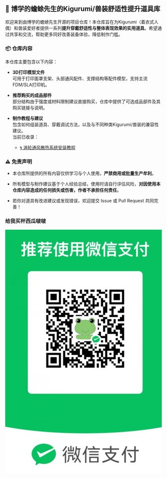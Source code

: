 🐸 博学的蟾蜍先生的Kigurumi/兽装舒适性提升道具库
------------------------------

欢迎来到由博学的蟾蜍先生开源的项目仓库！本仓库旨在为Kigurumi（着衣式人偶）和兽装爱好者提供一系列**提升穿戴舒适性与整体表现效果的实用道具**。希望通过共享和交流，帮助更多同好改善装备体验，降低制作门槛。

### 📦 仓库内容

本仓库主要包含以下内容：

* **3D打印模型文件**  
  可用于打印面罩支架、头部通风配件、支撑结构等配件模型，支持主流FDM/SLA打印机。

* **推荐购买的成品部件**  
  部分结构由于强度或材料限制建议直接购买，仓库中提供了可选成品部件及其购买链接与说明。

* **制作教程与建议**  
  包含如何组装道具、穿戴调试方法，以及与不同种类Kigurumi/兽装的兼容性建议。  
  当前已收录：
  
  * [🌀 涡轮通风散热系统安装教程](./Turbo_Ventilation/tutorial.md)

### ⚠️ 免责声明

* 本仓库所提供的所有内容仅供学习与个人使用，**严禁商用或批量生产牟利**。

* 所有模型与制作建议基于个人经验总结，使用时请自行评估风险，**对因使用本仓库内容造成的任何损失或伤害，作者不承担任何责任**。

* 若你对道具有改进建议或发现错误，欢迎提交 Issue 或 Pull Request 共同完善！

### 给我买杯西瓜啵啵

![coffee](./Co2Fe/coffee.png)
